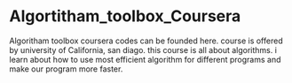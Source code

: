# Algortitham_toolbox_Coursera
Algoritham toolbox coursera codes can be founded here. course is offered by university of California, san diago. this course is all about algorithms. i learn about how to use most efficient algorithm for different programs and make our program more faster.
